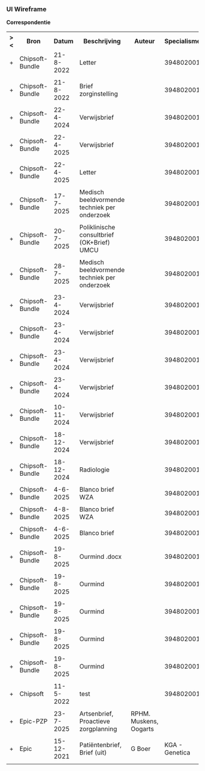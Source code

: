 ### UI Wireframe
<b>Correspondentie</b>
<table class="grid">
<tbody>
<tr><th>&gt;&lt;</th>
<th>Bron</th>
<th>Datum</th>
<th>Beschrijving</th>
<th>Auteur</th>
<th>Specialisme</th>
<th>(MimeType)</th>
<th>(Type)</th>
</tr>
<tr><td>+</td>
<td>Chipsoft-Bundle</td>
<td>21-8-2022</td>
<td>Letter</td>
<td></td>
<td>394802001</td>
<td>application/pdf</td>
<td>51852-2</td>
</tr><tr><td></td><td colspan=7>
</td></tr>
<tr><td>+</td>
<td>Chipsoft-Bundle</td>
<td>21-8-2022</td>
<td>Brief zorginstelling</td>
<td></td>
<td>394802001</td>
<td>application/pdf</td>
<td>68609-7</td>
</tr><tr><td></td><td colspan=7>
</td></tr>
<tr><td>+</td>
<td>Chipsoft-Bundle</td>
<td>22-4-2024</td>
<td>Verwijsbrief</td>
<td></td>
<td>394802001</td>
<td>application/pdf</td>
<td>68609-7</td>
</tr><tr><td></td><td colspan=7>
</td></tr>
<tr><td>+</td>
<td>Chipsoft-Bundle</td>
<td>22-4-2025</td>
<td>Verwijsbrief</td>
<td></td>
<td>394802001</td>
<td>application/pdf</td>
<td>68609-7</td>
</tr><tr><td></td><td colspan=7>
</td></tr>
<tr><td>+</td>
<td>Chipsoft-Bundle</td>
<td>22-4-2025</td>
<td>Letter</td>
<td></td>
<td>394802001</td>
<td>application/pdf</td>
<td>51852-2</td>
</tr><tr><td></td><td colspan=7>
</td></tr>
<tr><td>+</td>
<td>Chipsoft-Bundle</td>
<td>17-7-2025</td>
<td>Medisch beeldvormende techniek per onderzoek</td>
<td></td>
<td>394802001</td>
<td>application/pdf</td>
<td>51852-2</td>
</tr><tr><td></td><td colspan=7>
</td></tr>
<tr><td>+</td>
<td>Chipsoft-Bundle</td>
<td>20-7-2025</td>
<td>Poliklinische consultbrief (OK+Brief) UMCU</td>
<td></td>
<td>394802001</td>
<td>application/pdf</td>
<td>68609-7</td>
</tr><tr><td></td><td colspan=7>
</td></tr>
<tr><td>+</td>
<td>Chipsoft-Bundle</td>
<td>28-7-2025</td>
<td>Medisch beeldvormende techniek per onderzoek</td>
<td></td>
<td>394802001</td>
<td>application/pdf</td>
<td>68609-7</td>
</tr><tr><td></td><td colspan=7>
</td></tr>
<tr><td>+</td>
<td>Chipsoft-Bundle</td>
<td>23-4-2024</td>
<td>Verwijsbrief</td>
<td></td>
<td>394802001</td>
<td>application/pdf</td>
<td>68609-7</td>
</tr><tr><td></td><td colspan=7>
</td></tr>
<tr><td>+</td>
<td>Chipsoft-Bundle</td>
<td>23-4-2024</td>
<td>Verwijsbrief</td>
<td></td>
<td>394802001</td>
<td>application/pdf</td>
<td>68609-7</td>
</tr><tr><td></td><td colspan=7>
</td></tr>
<tr><td>+</td>
<td>Chipsoft-Bundle</td>
<td>23-4-2024</td>
<td>Verwijsbrief</td>
<td></td>
<td>394802001</td>
<td>application/pdf</td>
<td>68609-7</td>
</tr><tr><td></td><td colspan=7>
</td></tr>
<tr><td>+</td>
<td>Chipsoft-Bundle</td>
<td>23-4-2024</td>
<td>Verwijsbrief</td>
<td></td>
<td>394802001</td>
<td>application/pdf</td>
<td>68609-7</td>
</tr><tr><td></td><td colspan=7>
</td></tr>
<tr><td>+</td>
<td>Chipsoft-Bundle</td>
<td>10-11-2024</td>
<td>Verwijsbrief</td>
<td></td>
<td>394802001</td>
<td>application/pdf</td>
<td>68609-7</td>
</tr><tr><td></td><td colspan=7>
</td></tr>
<tr><td>+</td>
<td>Chipsoft-Bundle</td>
<td>18-12-2024</td>
<td>Verwijsbrief</td>
<td></td>
<td>394802001</td>
<td>application/pdf</td>
<td>68609-7</td>
</tr><tr><td></td><td colspan=7>
</td></tr>
<tr><td>+</td>
<td>Chipsoft-Bundle</td>
<td>18-12-2024</td>
<td>Radiologie</td>
<td></td>
<td>394802001</td>
<td>application/pdf</td>
<td>68609-7</td>
</tr><tr><td></td><td colspan=7>
</td></tr>
<tr><td>+</td>
<td>Chipsoft-Bundle</td>
<td>4-6-2025</td>
<td>Blanco brief WZA</td>
<td></td>
<td>394802001</td>
<td>application/pdf</td>
<td>68609-7</td>
</tr><tr><td></td><td colspan=7>
</td></tr>
<tr><td>+</td>
<td>Chipsoft-Bundle</td>
<td>4-8-2025</td>
<td>Blanco brief WZA</td>
<td></td>
<td>394802001</td>
<td>application/pdf</td>
<td>51852-2</td>
</tr><tr><td></td><td colspan=7>
</td></tr>
<tr><td>+</td>
<td>Chipsoft-Bundle</td>
<td>4-6-2025</td>
<td>Blanco brief</td>
<td></td>
<td>394802001</td>
<td>application/pdf</td>
<td>68609-7</td>
</tr><tr><td></td><td colspan=7>
</td></tr>
<tr><td>+</td>
<td>Chipsoft-Bundle</td>
<td>19-8-2025</td>
<td>Ourmind .docx</td>
<td></td>
<td>394802001</td>
<td>application/vnd.openxmlformats-officedocument.wordprocessingml.document</td>
<td>51852-2</td>
</tr><tr><td></td><td colspan=7>
</td></tr>
<tr><td>+</td>
<td>Chipsoft-Bundle</td>
<td>19-8-2025</td>
<td>Ourmind </td>
<td></td>
<td>394802001</td>
<td>application/pdf</td>
<td>51852-2</td>
</tr><tr><td></td><td colspan=7>
</td></tr>
<tr><td>+</td>
<td>Chipsoft-Bundle</td>
<td>19-8-2025</td>
<td>Ourmind </td>
<td></td>
<td>394802001</td>
<td>application/pdf</td>
<td>51852-2</td>
</tr><tr><td></td><td colspan=7>
</td></tr>
<tr><td>+</td>
<td>Chipsoft-Bundle</td>
<td>19-8-2025</td>
<td>Ourmind </td>
<td></td>
<td>394802001</td>
<td>application/pdf</td>
<td>51852-2</td>
</tr><tr><td></td><td colspan=7>
</td></tr>
<tr><td>+</td>
<td>Chipsoft-Bundle</td>
<td>19-8-2025</td>
<td>Ourmind </td>
<td></td>
<td>394802001</td>
<td>application/pdf</td>
<td>51852-2</td>
</tr><tr><td></td><td colspan=7>
</td></tr>
<tr><td>+</td>
<td>Chipsoft</td>
<td>11-5-2022</td>
<td>test</td>
<td></td>
<td>394802001</td>
<td>application/pdf</td>
<td>51852-2</td>
</tr><tr><td></td><td colspan=7>
</td></tr>
<tr><td>+</td>
<td>Epic-PZP</td>
<td>23-7-2025</td>
<td>Artsenbrief, Proactieve zorgplanning</td>
<td>RPHM. Muskens, Oogarts</td>
<td></td>
<td>application/pdf</td>
<td>Artsenbrief</td>
</tr><tr><td></td><td colspan=7>
</td></tr>
<tr><td>+</td>
<td>Epic</td>
<td>15-12-2021</td>
<td>Patiëntenbrief, Brief (uit)</td>
<td>G Boer</td>
<td>KGA - Genetica</td>
<td>application/pdf</td>
<td>Patiëntenbrief</td>
</tr><tr><td></td><td colspan=7>
</td></tr>
</tbody>
</table>